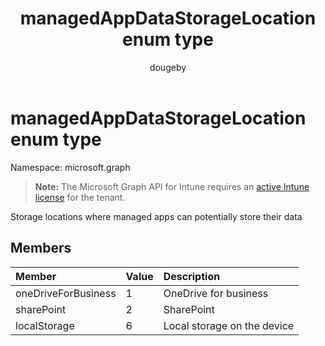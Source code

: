 ﻿---
title: "managedAppDataStorageLocation enum type"
description: "Storage locations where managed apps can potentially store their data"
author: "dougeby"
localization_priority: Normal
ms.prod: "intune"
doc_type: enumPageType
---

# managedAppDataStorageLocation enum type

Namespace: microsoft.graph

> **Note:** The Microsoft Graph API for Intune requires an [active Intune license](https://go.microsoft.com/fwlink/?linkid=839381) for the tenant.

Storage locations where managed apps can potentially store their data

## Members

| Member              | Value | Description                 |
| :------------------ | :---- | :-------------------------- |
| oneDriveForBusiness | 1     | OneDrive for business       |
| sharePoint          | 2     | SharePoint                  |
| localStorage        | 6     | Local storage on the device |
